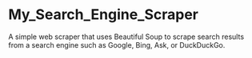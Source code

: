 # My_Search_Engine_Scraper
A simple web scraper that uses Beautiful Soup to scrape search results from a search engine such as Google, Bing, Ask, or DuckDuckGo.
